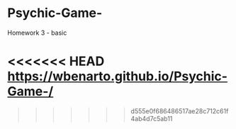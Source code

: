 # Psychic-Game-
Homework 3 - basic

<<<<<<< HEAD
https://wbenarto.github.io/Psychic-Game-/
=======

>>>>>>> d555e0f686486517ae28c712c61f4ab4d7c5ab11
